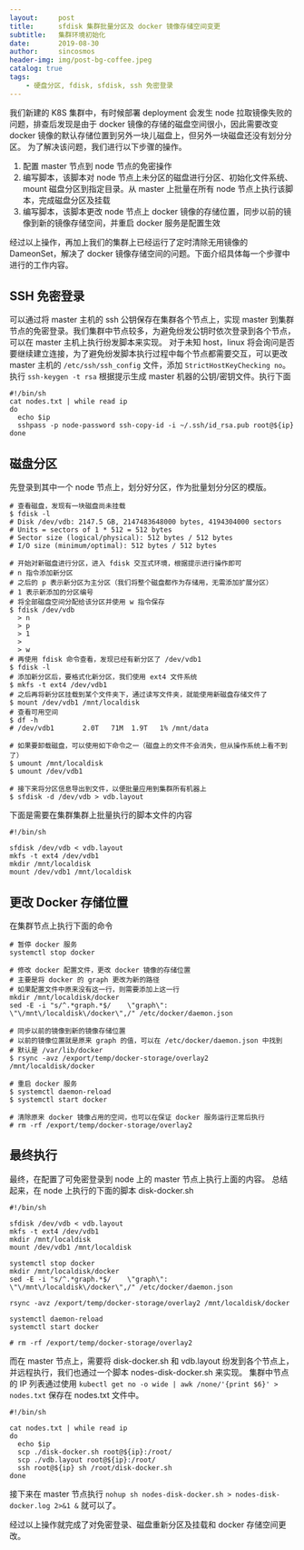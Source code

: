 ```yaml
---
layout:     post
title:      sfdisk 集群批量分区及 docker 镜像存储空间变更
subtitle:   集群环境初始化
date:       2019-08-30
author:     sincosmos
header-img: img/post-bg-coffee.jpeg
catalog: true
tags:
    - 硬盘分区, fdisk, sfdisk, ssh 免密登录
---
```


我们新建的 K8S 集群中，有时候部署 deployment 会发生 node 拉取镜像失败的问题，排查后发现是由于 docker 镜像的存储的磁盘空间很小，因此需要改变 docker 镜像的默认存储位置到另外一块儿磁盘上，但另外一块磁盘还没有划分分区。
为了解决该问题，我们进行以下步骤的操作。
1. 配置 master 节点到 node 节点的免密操作
2. 编写脚本，该脚本对 node 节点上未分区的磁盘进行分区、初始化文件系统、mount 磁盘分区到指定目录。从 master 上批量在所有 node 节点上执行该脚本，完成磁盘分区及挂载
3. 编写脚本，该脚本更改 node 节点上 docker 镜像的存储位置，同步以前的镜像到新的镜像存储空间，并重启 docker 服务是配置生效

经过以上操作，再加上我们的集群上已经运行了定时清除无用镜像的 DameonSet，解决了 docker 镜像存储空间的问题。下面介绍具体每一个步骤中进行的工作内容。
## SSH 免密登录
可以通过将 master 主机的 ssh 公钥保存在集群各个节点上，实现 master 到集群节点的免密登录。我们集群中节点较多，为避免纷发公钥时依次登录到各个节点，可以在 master 主机上执行纷发脚本来实现。
对于未知 host，linux 将会询问是否要继续建立连接，为了避免纷发脚本执行过程中每个节点都需要交互，可以更改 master 主机的 `/etc/ssh/ssh_config` 文件，添加 `StrictHostKeyChecking no`。执行 `ssh-keygen -t rsa` 根据提示生成 master 机器的公钥/密钥文件。执行下面
```
#!/bin/sh
cat nodes.txt | while read ip
do
  echo $ip
  sshpass -p node-password ssh-copy-id -i ~/.ssh/id_rsa.pub root@${ip}
done
``` 
## 磁盘分区
先登录到其中一个 node 节点上，划分好分区，作为批量划分分区的模版。
```
# 查看磁盘，发现有一块磁盘尚未挂载
$ fdisk -l
# Disk /dev/vdb: 2147.5 GB, 2147483648000 bytes, 4194304000 sectors
# Units = sectors of 1 * 512 = 512 bytes
# Sector size (logical/physical): 512 bytes / 512 bytes
# I/O size (minimum/optimal): 512 bytes / 512 bytes

# 开始对新磁盘进行分区，进入 fdisk 交互式环境，根据提示进行操作即可
# n 指令添加新分区
# 之后的 p 表示新分区为主分区（我们将整个磁盘都作为存储用，无需添加扩展分区）
# 1 表示新添加的分区编号
# 将全部磁盘空间分配给该分区并使用 w 指令保存
$ fdisk /dev/vdb
  > n
  > p
  > 1 
  >
  > w
# 再使用 fdisk 命令查看，发现已经有新分区了 /dev/vdb1
$ fdisk -l 
# 添加新分区后，要格式化新分区，我们使用 ext4 文件系统
$ mkfs -t ext4 /dev/vdb1
# 之后再将新分区挂载到某个文件夹下，通过读写文件夹，就能使用新磁盘存储文件了
$ mount /dev/vdb1 /mnt/localdisk
# 查看可用空间
$ df -h
# /dev/vdb1       2.0T   71M  1.9T   1% /mnt/data

# 如果要卸载磁盘，可以使用如下命令之一（磁盘上的文件不会消失，但从操作系统上看不到了）
$ umount /mnt/localdisk
$ umount /dev/vdb1

# 接下来将分区信息导出到文件，以便批量应用到集群所有机器上
$ sfdisk -d /dev/vdb > vdb.layout
```

下面是需要在集群集群上批量执行的脚本文件的内容
```
#!/bin/sh

sfdisk /dev/vdb < vdb.layout
mkfs -t ext4 /dev/vdb1
mkdir /mnt/localdisk
mount /dev/vdb1 /mnt/localdisk
```
## 更改 Docker 存储位置
在集群节点上执行下面的命令
```
# 暂停 docker 服务
systemctl stop docker

# 修改 docker 配置文件，更改 docker 镜像的存储位置
# 主要是将 docker 的 graph 更改为新的路径
# 如果配置文件中原来没有这一行，则需要添加上这一行
mkdir /mnt/localdisk/docker
sed -E -i "s/^.*graph.*$/    \"graph\": \"\/mnt\/localdisk\/docker\",/" /etc/docker/daemon.json

# 同步以前的镜像到新的镜像存储位置
# 以前的镜像位置就是原来 graph 的值，可以在 /etc/docker/daemon.json 中找到
# 默认是 /var/lib/docker 
$ rsync -avz /export/temp/docker-storage/overlay2 /mnt/localdisk/docker

# 重启 docker 服务
$ systemctl daemon-reload
$ systemctl start docker 

# 清除原来 docker 镜像占用的空间，也可以在保证 docker 服务运行正常后执行
# rm -rf /export/temp/docker-storage/overlay2
```
## 最终执行
最终，在配置了可免密登录到 node 上的 master 节点上执行上面的内容。
总结起来，在 node 上执行的下面的脚本 disk-docker.sh
```
#!/bin/sh

sfdisk /dev/vdb < vdb.layout
mkfs -t ext4 /dev/vdb1
mkdir /mnt/localdisk
mount /dev/vdb1 /mnt/localdisk

systemctl stop docker
mkdir /mnt/localdisk/docker
sed -E -i "s/^.*graph.*$/    \"graph\": \"\/mnt\/localdisk\/docker\",/" /etc/docker/daemon.json

rsync -avz /export/temp/docker-storage/overlay2 /mnt/localdisk/docker

systemctl daemon-reload
systemctl start docker 

# rm -rf /export/temp/docker-storage/overlay2
```

而在 master 节点上，需要将 disk-docker.sh 和 vdb.layout 纷发到各个节点上，并远程执行，我们也通过一个脚本 nodes-disk-docker.sh 来实现。
集群中节点的 IP 列表通过使用 `kubectl get no -o wide | awk /none/'{print $6}' > nodes.txt` 保存在 nodes.txt 文件中。

```
#!/bin/sh

cat nodes.txt | while read ip
do
  echo $ip
  scp ./disk-docker.sh root@${ip}:/root/
  scp ./vdb.layout root@${ip}:/root/
  ssh root@${ip} sh /root/disk-docker.sh
done
```
接下来在 master 节点执行 `nohup sh nodes-disk-docker.sh > nodes-disk-docker.log 2>&1 &` 就可以了。

经过以上操作就完成了对免密登录、磁盘重新分区及挂载和 docker 存储空间更改。